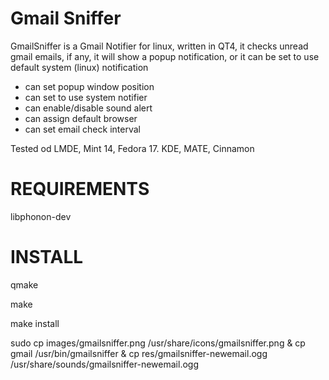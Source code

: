 Gmail Sniffer
============

GmailSniffer is a Gmail Notifier for linux, written in QT4, it checks unread gmail emails, if any, it will show a popup notification, or it can be set to use default system (linux) notification

- can set popup window position
- can set to use system notifier
- can enable/disable sound alert
- can assign default browser
- can set email check interval


Tested od LMDE, Mint 14, Fedora 17. KDE, MATE, Cinnamon


REQUIREMENTS
============
libphonon-dev



INSTALL
============

qmake

make

make install

sudo cp images/gmailsniffer.png /usr/share/icons/gmailsniffer.png & cp gmail /usr/bin/gmailsniffer & cp res/gmailsniffer-newemail.ogg /usr/share/sounds/gmailsniffer-newemail.ogg
